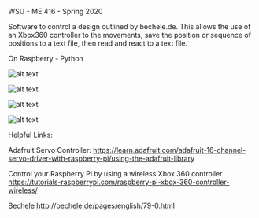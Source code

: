   
WSU - ME 416 - Spring 2020

Software to control a design outlined by bechele.de. 
This allows the use of an Xbox360 controller to the movements, save the position or sequence of positions to a text file, then read and react to a text file.

On Raspberry - Python

![alt text](https://github.com/senselessness/Gleason-Eye-Tracker/blob/master/ME%20416/IMG_20200421_174041.jpg)

![alt text](https://github.com/senselessness/Gleason-Eye-Tracker/blob/master/ME%20416/IMG_20200421_174045.jpg)

![alt text](https://github.com/senselessness/Gleason-Eye-Tracker/blob/master/ME%20416/IMG_20200421_174052.jpg)

![alt text](https://github.com/senselessness/Gleason-Eye-Tracker/blob/master/ME%20416/IMG_20200430_101328.jpg)

Helpful Links: 

Adafruit Servo Controller:
https://learn.adafruit.com/adafruit-16-channel-servo-driver-with-raspberry-pi/using-the-adafruit-library

Control your Raspberry Pi by using a wireless Xbox 360 controller
https://tutorials-raspberrypi.com/raspberry-pi-xbox-360-controller-wireless/

Bechele
http://bechele.de/pages/english/79-0.html
